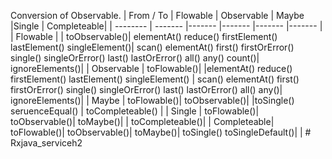 Conversion of Observable.
| From / To | Flowable | Observable | Maybe |Single | Completeable|
| -------- | ------- |------- |------- |------- |------- |
| Flowable |  | toObservable()| elementAt() reduce() firstElement() lastElement() singleElement()| scan() elementAt() first() firstOrError() single() singleOrError() last() lastOrError() all() any() count()| ignoreElements()|
| Observable |  toFlowable()| |elementAt() reduce() firstElement() lastElement() singleElement() |  scan() elementAt() first() firstOrError() single() singleOrError() last() lastOrError() all() any()| ignoreElements()|
| Maybe |  toFlowable()| toObservable()| |toSingle() seruenceEqual()  | toCompleteable() |
| Single |  toFlowable()| toObservable()| toMaybe()|  | toCompleteable()|
| Completeable|  toFlowable()| toObservable()| toMaybe()|  toSingle() toSingleDefault()|  |
#   R x j a v a _ s e r v i c e h 2  
 